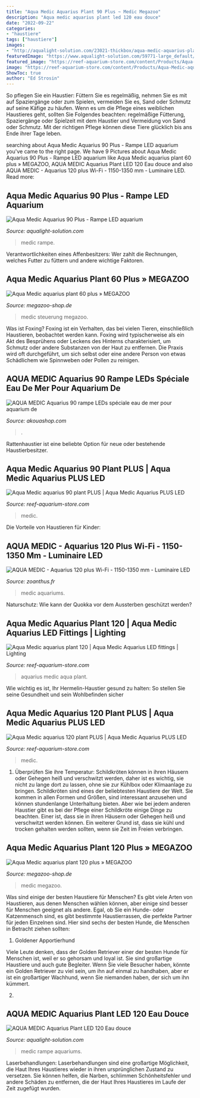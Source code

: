 ```yaml
---
title: "Aqua Medic Aquarius Plant 90 Plus ~ Medic Megazoo"
description: "Aqua medic aquarius plant led 120 eau douce"
date: "2022-09-22"
categories:
- "haustiere"
tags: ["haustiere"]
images:
- "http://aqualight-solution.com/23021-thickbox/aqua-medic-aquarius-plant-120-rampe-led-pour-aquarium-eau-douce.jpg"
featuredImage: "https://www.aqualight-solution.com/59771-large_default/aqua-medic-aquarius-led-90-plus-rampe-led-pour-aquarium-eau-de-mer.jpg"
featured_image: "https://reef-aquarium-store.com/content/Products/Aqua-Medic-aquarius-plant-120.png"
image: "https://reef-aquarium-store.com/content/Products/Aqua-Medic-aquarius-plant-120.png"
ShowToc: true
author: "Ed Strosin"
---
```



So pflegen Sie ein Haustier: Füttern Sie es regelmäßig, nehmen Sie es mit auf Spaziergänge oder zum Spielen, vermeiden Sie es, Sand oder Schmutz auf seine Käfige zu häufen.
Wenn es um die Pflege eines weiblichen Haustieres geht, sollten Sie Folgendes beachten: regelmäßige Fütterung, Spaziergänge oder Spielzeit mit dem Haustier und Vermeidung von Sand oder Schmutz. Mit der richtigen Pflege können diese Tiere glücklich bis ans Ende ihrer Tage leben.

	

		
searching about Aqua Medic Aquarius 90 Plus - Rampe LED aquarium you've came to the right page. We have 9 Pictures about Aqua Medic Aquarius 90 Plus - Rampe LED aquarium like Aqua Medic aquarius plant 60 plus » MEGAZOO, AQUA MEDIC Aquarius Plant LED 120 Eau douce and also AQUA MEDIC - Aquarius 120 plus Wi-Fi - 1150-1350 mm - Luminaire LED. Read more:
		
    
## Aqua Medic Aquarius 90 Plus - Rampe LED Aquarium

<img loading=lazy src="https://www.aqualight-solution.com/59771-large_default/aqua-medic-aquarius-led-90-plus-rampe-led-pour-aquarium-eau-de-mer.jpg" onerror="this.onerror=null;this.src='https://tse1.mm.bing.net/th?id=OIP.POB3UVQUX_e6gX9s3eBf0gHaHa&amp;pid=15.1';" alt="Aqua Medic Aquarius 90 Plus - Rampe LED aquarium">

_Source: aqualight-solution.com_

>medic rampe. 

	

Verantwortlichkeiten eines Affenbesitzers: Wer zahlt die Rechnungen, welches Futter zu füttern und andere wichtige Faktoren.

    
## Aqua Medic Aquarius Plant 60 Plus » MEGAZOO

<img loading=lazy src="https://www.megazoo-shop.de/wp-content/uploads/2021/04/Aqua-Medic-aquarius-plant-plus-App-Steuerung.jpg" onerror="this.onerror=null;this.src='https://tse4.mm.bing.net/th?id=OIP.BnVcAukld7QdOtBJCGUW3wHaHa&amp;pid=15.1';" alt="Aqua Medic aquarius plant 60 plus » MEGAZOO">

_Source: megazoo-shop.de_

>medic steuerung megazoo. 

	

Was ist Foxing?
Foxing ist ein Verhalten, das bei vielen Tieren, einschließlich Haustieren, beobachtet werden kann. Foxing wird typischerweise als ein Akt des Besprühens oder Leckens des Hinterns charakterisiert, um Schmutz oder andere Substanzen von der Haut zu entfernen. Die Praxis wird oft durchgeführt, um sich selbst oder eine andere Person von etwas Schädlichem wie Spinnweben oder Pollen zu reinigen.

    
## AQUA MEDIC Aquarius 90 Rampe LEDs Spéciale Eau De Mer Pour Aquarium De

<img loading=lazy src="https://media.cdnws.com/_i/1792/m1440-12761/525/63/aquarius-2030-20-2060-20-2090-20-20120-14672094983.png" onerror="this.onerror=null;this.src='https://tse3.mm.bing.net/th?id=OIP.p1NZtgJRk95i0wAVNLJrBgHaHa&amp;pid=15.1';" alt="AQUA MEDIC Aquarius 90 rampe LEDs spéciale eau de mer pour aquarium de">

_Source: akouashop.com_

>. 

	

Rattenhaustier ist eine beliebte Option für neue oder bestehende Haustierbesitzer.

    
## Aqua Medic Aquarius 90 Plant PLUS | Aqua Medic Aquarius PLUS LED

<img loading=lazy src="https://zeeaquarium-winkel.nl/content/Products/Aqua-Medic-aquarius-90-plant-PLUS.png" onerror="this.onerror=null;this.src='https://tse3.mm.bing.net/th?id=OIP.imUNKDA3qAjRLnyJyQAuKgAAAA&amp;pid=15.1';" alt="Aqua Medic aquarius 90 plant PLUS | Aqua Medic Aquarius PLUS LED">

_Source: reef-aquarium-store.com_

>medic. 

	

Die Vorteile von Haustieren für Kinder:

    
## AQUA MEDIC - Aquarius 120 Plus Wi-Fi - 1150-1350 Mm - Luminaire LED

<img loading=lazy src="https://www.zoanthus.fr/19233-medium_default/aqua-medic-aquarius-120-plus-wi-fi-1150-1350-mm-luminaire-led-pour-aquariums-d-eau-de-mer.jpg" onerror="this.onerror=null;this.src='https://tse3.mm.bing.net/th?id=OIP.VrKe4xeWfr-hGztnv3eEZAAAAA&amp;pid=15.1';" alt="AQUA MEDIC - Aquarius 120 plus Wi-Fi - 1150-1350 mm - Luminaire LED">

_Source: zoanthus.fr_

>medic aquariums. 

	

Naturschutz: Wie kann der Quokka vor dem Aussterben geschützt werden?

    
## Aqua Medic Aquarius Plant 120 | Aqua Medic Aquarius LED Fittings | Lighting

<img loading=lazy src="https://reef-aquarium-store.com/content/Products/Aqua-Medic-aquarius-plant-120.png" onerror="this.onerror=null;this.src='https://tse2.mm.bing.net/th?id=OIP.945zD3b5FpoPy9giASQsSgAAAA&amp;pid=15.1';" alt="Aqua Medic aquarius plant 120 | Aqua Medic Aquarius LED fittings | Lighting">

_Source: reef-aquarium-store.com_

>aquarius medic aqua plant. 

	

Wie wichtig es ist, Ihr Hermelin-Haustier gesund zu halten: So stellen Sie seine Gesundheit und sein Wohlbefinden sicher

    
## Aqua Medic Aquarius 120 Plant PLUS | Aqua Medic Aquarius PLUS LED

<img loading=lazy src="https://reef-aquarium-store.com/content/Products/Aqua-Medic-aquarius-60-plant-PLUS.png" onerror="this.onerror=null;this.src='https://tse4.mm.bing.net/th?id=OIP.6WfztbNwPe_pFW6NpRt3KAAAAA&amp;pid=15.1';" alt="Aqua Medic aquarius 120 plant PLUS | Aqua Medic Aquarius PLUS LED">

_Source: reef-aquarium-store.com_

>medic. 

	

1) Überprüfen Sie ihre Temperatur: Schildkröten können in ihren Häusern oder Gehegen heiß und verschwitzt werden, daher ist es wichtig, sie nicht zu lange dort zu lassen, ohne sie zur Kühlbox oder Klimaanlage zu bringen.
Schildkröten sind eines der beliebtesten Haustiere der Welt. Sie kommen in allen Formen und Größen, sind interessant anzusehen und können stundenlange Unterhaltung bieten. Aber wie bei jedem anderen Haustier gibt es bei der Pflege einer Schildkröte einige Dinge zu beachten. Einer ist, dass sie in ihren Häusern oder Gehegen heiß und verschwitzt werden können. Ein weiterer Grund ist, dass sie kühl und trocken gehalten werden sollten, wenn sie Zeit im Freien verbringen.

    
## Aqua Medic Aquarius Plant 120 Plus » MEGAZOO

<img loading=lazy src="https://www.megazoo-shop.de/wp-content/uploads/2021/04/Aqua-Medic-aquarius-plant-plus-Serie_Daten.jpg" onerror="this.onerror=null;this.src='https://tse2.mm.bing.net/th?id=OIP.53qSjrjLR2IaRQv_f0sZKAHaHa&amp;pid=15.1';" alt="Aqua Medic aquarius plant 120 plus » MEGAZOO">

_Source: megazoo-shop.de_

>medic megazoo. 

	

Was sind einige der besten Haustiere für Menschen?
Es gibt viele Arten von Haustieren, aus denen Menschen wählen können, aber einige sind besser für Menschen geeignet als andere. Egal, ob Sie ein Hunde- oder Katzenmensch sind, es gibt bestimmte Haustierrassen, die perfekte Partner für jeden Einzelnen sind. Hier sind sechs der besten Hunde, die Menschen in Betracht ziehen sollten:
1. Goldener Apportierhund

Viele Leute denken, dass der Golden Retriever einer der besten Hunde für Menschen ist, weil er so gehorsam und loyal ist. Sie sind großartige Haustiere und auch gute Begleiter. Wenn Sie viele Besucher haben, könnte ein Golden Retriever zu viel sein, um ihn auf einmal zu handhaben, aber er ist ein großartiger Wachhund, wenn Sie niemanden haben, der sich um ihn kümmert.

2.

    
## AQUA MEDIC Aquarius Plant LED 120 Eau Douce

<img loading=lazy src="http://aqualight-solution.com/23021-thickbox/aqua-medic-aquarius-plant-120-rampe-led-pour-aquarium-eau-douce.jpg" onerror="this.onerror=null;this.src='https://tse4.mm.bing.net/th?id=OIP.8tmijgXvYK8WVyqDmeQOcQHaHa&amp;pid=15.1';" alt="AQUA MEDIC Aquarius Plant LED 120 Eau douce">

_Source: aqualight-solution.com_

>medic rampe aquariums. 

	

Laserbehandlungen:
Laserbehandlungen sind eine großartige Möglichkeit, die Haut Ihres Haustieres wieder in ihren ursprünglichen Zustand zu versetzen. Sie können helfen, die Narben, schlimmen Schönheitsfehler und andere Schäden zu entfernen, die der Haut Ihres Haustieres im Laufe der Zeit zugefügt wurden.


